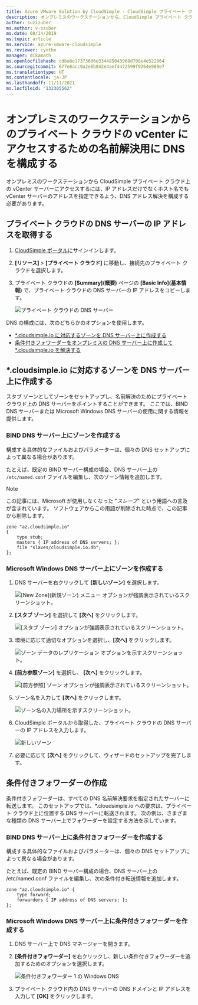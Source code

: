 ```yaml
---
title: Azure VMware Solution by CloudSimple - CloudSimple プライベート クラウド用の DNS を構成する
description: オンプレミスのワークステーションから、CloudSimple プライベート クラウド上の vCenter サーバーにアクセスするための DNS 名前解決を設定する方法について説明します
author: suzizuber
ms.author: v-szuber
ms.date: 08/14/2019
ms.topic: article
ms.service: azure-vmware-cloudsimple
ms.reviewer: cynthn
manager: dikamath
ms.openlocfilehash: cdba8e173736d6e334485043968d708e4e522064
ms.sourcegitcommit: 677e8acc9a2e8b842e4aef4472599f9264e989e7
ms.translationtype: HT
ms.contentlocale: ja-JP
ms.lasthandoff: 11/11/2021
ms.locfileid: "132305562"
---
```

# <a name="configure-dns-for-name-resolution-for-private-cloud-vcenter-access-from-on-premises-workstations"></a>オンプレミスのワークステーションからのプライベート クラウドの vCenter にアクセスするための名前解決用に DNS を構成する

オンプレミスのワークステーションから CloudSimple プライベート クラウド上の vCenter サーバーにアクセスするには、IP アドレスだけでなくホスト名でも vCenter サーバーのアドレスを指定できるよう、DNS アドレス解決を構成する必要があります。

## <a name="obtain-the-ip-address-of-the-dns-server-for-your-private-cloud"></a>プライベート クラウドの DNS サーバーの IP アドレスを取得する

1. [CloudSimple ポータル](access-cloudsimple-portal.md)にサインインします。

2. **[リソース]**  >  **[プライベート クラウド]** に移動し、接続先のプライベート クラウドを選択します。

3. プライベート クラウドの **[Summary]\(概要\)** ページの **[Basic Info]\(基本情報\)** で、プライベート クラウドの DNS サーバーの IP アドレスをコピーします。

    ![プライベート クラウドの DNS サーバー](media/private-cloud-dns-server.png)


DNS の構成には、次のどちらかのオプションを使用します。

* [*.cloudsimple.io に対応するゾーンを DNS サーバー上に作成する](#create-a-zone-on-a-microsoft-windows-dns-server)
* [条件付きフォワーダーをオンプレミスの DNS サーバー上に作成して *.cloudsimple.io を解決する](#create-a-conditional-forwarder)

## <a name="create-a-zone-on-the-dns-server-for-cloudsimpleio"></a>*.cloudsimple.io に対応するゾーンを DNS サーバー上に作成する

スタブ ゾーンとしてゾーンをセットアップし、名前解決のためにプライベート クラウド上の DNS サーバーをポイントすることができます。 ここでは、BIND DNS サーバーまたは Microsoft Windows DNS サーバーの使用に関する情報を提供します。

### <a name="create-a-zone-on-a-bind-dns-server"></a>BIND DNS サーバー上にゾーンを作成する

構成する具体的なファイルおよびパラメーターは、個々の DNS セットアップによって異なる場合があります。

たとえば、既定の BIND サーバー構成の場合、DNS サーバー上の `/etc/named.conf` ファイルを編集し、次のゾーン情報を追加します。

> [!NOTE]
>この記事には、Microsoft が使用しなくなった "*スレーブ*" という用語への言及が含まれています。 ソフトウェアからこの用語が削除された時点で、この記事から削除します。

```
zone "az.cloudsimple.io"
{
    type stub;
    masters { IP address of DNS servers; };
    file "slaves/cloudsimple.io.db";
};
```

### <a name="create-a-zone-on-a-microsoft-windows-dns-server"></a>Microsoft Windows DNS サーバー上にゾーンを作成する

1. DNS サーバーを右クリックして **[新しいゾーン]** を選択します。 
  
    ![[New Zone]\(新規ゾーン\) メニュー オプションが強調表示されているスクリーンショット。](media/DNS01.png)
2. **[スタブ ゾーン]** を選択して **[次へ]** をクリックします。

    ![[スタブ ゾーン] オプションが強調表示されているスクリーンショット。](media/DNS02.png)
3. 環境に応じて適切なオプションを選択し、**[次へ]** をクリックします。

    ![ゾーン データのレプリケーション オプションを示すスクリーンショット。](media/DNS03.png)
4. **[前方参照ゾーン]** を選択し、 **[次へ]** をクリックします。

    ![[前方参照] ゾーン オプションが強調表示されているスクリーンショット。](media/DNS01.png)
5. ゾーン名を入力して **[次へ]** をクリックします。

    ![ゾーン名の入力場所を示すスクリーンショット。](media/DNS05.png)
6. CloudSimple ポータルから取得した、プライベート クラウドの DNS サーバーの IP アドレスを入力します。

    ![新しいゾーン](media/DNS06.png)
7. 必要に応じて **[次へ]** をクリックして、ウィザードのセットアップを完了します。

## <a name="create-a-conditional-forwarder"></a>条件付きフォワーダーの作成

条件付きフォワーダーは、すべての DNS 名前解決要求を指定されたサーバーに転送します。 このセットアップでは、*.cloudsimple.io への要求は、プライベート クラウド上に位置する DNS サーバーに転送されます。 次の例は、さまざまな種類の DNS サーバー上でフォワーダーを設定する方法を示しています。

### <a name="create-a-conditional-forwarder-on-a-bind-dns-server"></a>BIND DNS サーバー上に条件付きフォワーダーを作成する

構成する具体的なファイルおよびパラメーターは、個々の DNS セットアップによって異なる場合があります。

たとえば、既定の BIND サーバー構成の場合、DNS サーバー上の /etc/named.conf ファイルを編集し、次の条件付き転送情報を追加します。

```
zone "az.cloudsimple.io" {
    type forward;
    forwarders { IP address of DNS servers; };
};
```

### <a name="create-a-conditional-forwarder-on-a-microsoft-windows-dns-server"></a>Microsoft Windows DNS サーバー上に条件付きフォワーダーを作成する

1. DNS サーバー上で DNS マネージャーを開きます。
2. **[条件付きフォワーダー]** を右クリックし、新しい条件付きフォワーダーを追加するためのオプションを選択します。

    ![条件付きフォワーダー 1 の Windows DNS](media/DNS08.png)
3. プライベート クラウド内の DNS サーバーの DNS ドメインと IP アドレスを入力して **[OK]** をクリックします。
